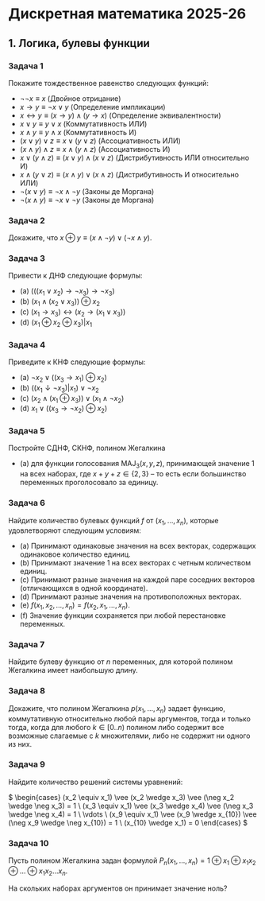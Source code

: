 # Дискретная математика 2025-26
## 1. Логика, булевы функции

### Задача 1
Покажите тождественное равенство следующих функций:

- $\neg\neg x \equiv x$ (Двойное отрицание)
- $x \rightarrow y \equiv \neg x \vee y$ (Определение импликации)
- $x \leftrightarrow y \equiv (x \rightarrow y) \wedge (y \rightarrow x)$ (Определение эквивалентности)
- $x \vee y \equiv y \vee x$ (Коммутативность ИЛИ)
- $x \wedge y \equiv y \wedge x$ (Коммутативность И)
- $(x \vee y) \vee z \equiv x \vee (y \vee z)$ (Ассоциативность ИЛИ)
- $(x \wedge y) \wedge z \equiv x \wedge (y \wedge z)$ (Ассоциативность И)
- $x \vee (y \wedge z) \equiv (x \vee y) \wedge (x \vee z)$ (Дистрибутивность ИЛИ относительно И)
- $x \wedge (y \vee z) \equiv (x \wedge y) \vee (x \wedge z)$ (Дистрибутивность И относительно ИЛИ)
- $\neg(x \vee y) \equiv \neg x \wedge \neg y$ (Законы де Моргана)
- $\neg(x \wedge y) \equiv \neg x \vee \neg y$ (Законы де Моргана)

### Задача 2
Докажите, что $x \oplus y \equiv (x \wedge \neg y) \vee (\neg x \wedge y)$.

### Задача 3
Привести к ДНФ следующие формулы:

- (a) $(((x_1 \vee x_2) \rightarrow \neg x_3) \rightarrow \neg x_3)$
- (b) $(x_1 \wedge (x_2 \vee x_3)) \oplus x_2$
- (c) $(x_1 \rightarrow x_3) \leftrightarrow (x_2 \rightarrow (x_1 \vee x_3))$
- (d) $(x_1 \oplus x_2 \oplus x_3) | x_1$

### Задача 4
Приведите к КНФ следующие формулы:

- (a) $\neg x_2 \vee ((x_3 \rightarrow x_1) \oplus x_2)$
- (b) $((x_1 \downarrow \neg x_3) | x_1) \vee \neg x_2$
- (c) $(x_2 \wedge (x_1 \oplus x_3)) \vee (x_1 \wedge \neg x_2)$
- (d) $x_1 \vee ((x_3 \rightarrow \neg x_2) \oplus x_2)$

### Задача 5
Постройте СДНФ, СКНФ, полином Жегалкина

- (a) для функции голосования $\text{MAJ}_3(x, y, z)$, принимающей значение 1 на всех наборах, где $x + y + z \in \{2,3\}$ – то есть если большинство переменных проголосовало за единицу.

### Задача 6
Найдите количество булевых функций $f$ от $(x_1, \ldots, x_n)$, которые удовлетворяют следующим условиям:

- (a) Принимают одинаковые значения на всех векторах, содержащих одинаковое количество единиц.
- (b) Принимают значение 1 на всех векторах с четным количеством единиц.
- (c) Принимают разные значения на каждой паре соседних векторов (отличающихся в одной координате).
- (d) Принимают разные значения на противоположных векторах.
- (e) $f(x_1, x_2, \ldots, x_n) = f(x_2, x_1, \ldots, x_n)$.
- (f) Значение функции сохраняется при любой перестановке переменных.

### Задача 7
Найдите булеву функцию от $n$ переменных, для которой полином Жегалкина имеет наибольшую длину.

### Задача 8
Докажите, что полином Жегалкина $p(x_1, \ldots, x_n)$ задает функцию, коммутативную относительно любой пары аргументов, тогда и только тогда, когда для любого $k \in [0..n)$ полином либо содержит все возможные слагаемые с $k$ множителями, либо не содержит ни одного из них.

### Задача 9
Найдите количество решений системы уравнений:

$
\begin{cases}
(x_2 \equiv x_1) \vee (x_2 \wedge x_3) \vee (\neg x_2 \wedge \neg x_3) = 1 \\
(x_3 \equiv x_1) \vee (x_3 \wedge x_4) \vee (\neg x_3 \wedge \neg x_4) = 1 \\
\vdots \\
(x_9 \equiv x_1) \vee (x_9 \wedge x_{10}) \vee (\neg x_9 \wedge \neg x_{10}) = 1 \\
(x_{10} \wedge x_1) = 0
\end{cases}
$

### Задача 10
Пусть полином Жегалкина задан формулой $P_n(x_1, \ldots, x_n) = 1 \oplus x_1 \oplus x_1x_2 \oplus \ldots \oplus x_1x_2\ldots x_n$.

На скольких наборах аргументов он принимает значение ноль?
